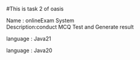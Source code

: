 #This is task 2 of oasis 
<p>Name : onlineExam System
<br>
Description:conduct MCQ Test and Generate result</p>
<p>language : Java21</p>
<p>language : Java20</p>

